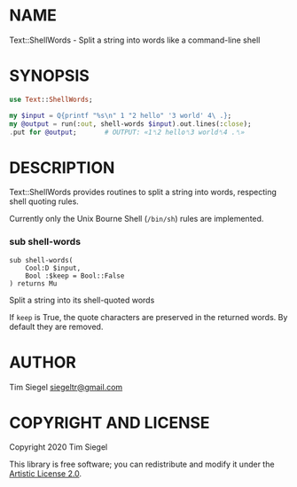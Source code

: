NAME
====

Text::ShellWords - Split a string into words like a command-line shell

SYNOPSIS
========

```raku
use Text::ShellWords;

my $input = Q{printf "%s\n" 1 "2 hello" '3 world' 4\ .};
my @output = run(:out, shell-words $input).out.lines(:close);
.put for @output;       # OUTPUT: «1␤2 hello␤3 world␤4 .␤»
```

DESCRIPTION
===========

Text::ShellWords provides routines to split a string into words, respecting shell quoting rules.

Currently only the Unix Bourne Shell (`/bin/sh`) rules are implemented.

### sub shell-words

```perl6
sub shell-words(
    Cool:D $input,
    Bool :$keep = Bool::False
) returns Mu
```

Split a string into its shell-quoted words

If `keep` is True, the quote characters are preserved in the returned words. By default they are removed.

AUTHOR
======

Tim Siegel <siegeltr@gmail.com>

COPYRIGHT AND LICENSE
=====================

Copyright 2020 Tim Siegel

This library is free software; you can redistribute and modify it under the [Artistic License 2.0](http://www.perlfoundation.org/artistic_license_2_0).


